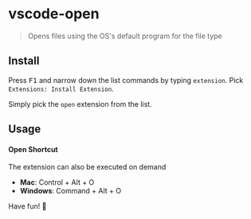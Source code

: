 # vscode-open

> Opens files using the OS's default program for the file type


## Install

Press <kbd>F1</kbd> and narrow down the list commands by typing `extension`. Pick `Extensions: Install Extension`.

Simply pick the `open` extension from the list.


## Usage

#### Open Shortcut

The extension can also be executed on demand

- **Mac**: Control + Alt + O
- **Windows**: Command + Alt + O

Have fun! :beers:
